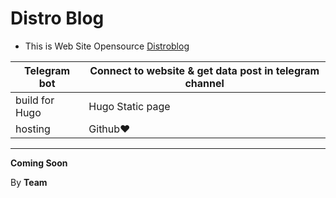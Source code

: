 # Distro Blog

- This is Web Site Opensource [Distroblog](https://distroblog.ir)

| Telegram bot | Connect to website & get data post in telegram channel |
| ------------- | ------------- |
| build for Hugo | Hugo Static page |
| hosting | Github❤ |

----------------------------------------------
**Coming Soon**

By **Team**
